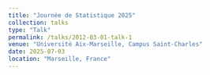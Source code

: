 ```yaml
---
title: "Journée de Statistique 2025"
collection: talks
type: "Talk"
permalink: /talks/2012-03-01-talk-1
venue: "Université Aix-Marseille, Campus Saint-Charles"
date: 2025-07-03
location: "Marseille, France"
---
```

